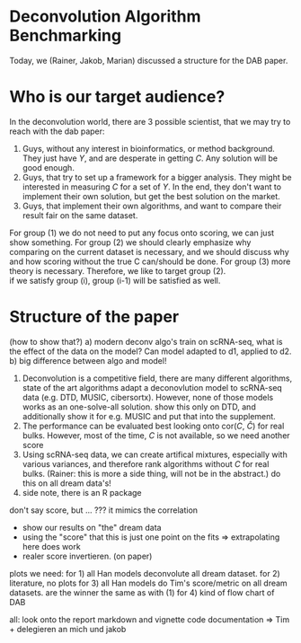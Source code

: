 # Deconvolution Algorithm Benchmarking

Today, we (Rainer, Jakob, Marian) discussed a structure for the DAB paper. 

# Who is our target audience? 
In the deconvolution world, there are 3 possible scientist, that we may try to reach with the dab paper:  
1. Guys, without any interest in bioinformatics, or method background. They just have $Y$, and are desperate in getting $C$. Any solution will be good enough.  
2. Guys, that try to set up a framework for a bigger analysis. They  might be interested in measuring $C$ for a set of $Y$. In the end, they don't want to implement their own solution, but get the best solution on the market.  
3. Guys, that implement their own algorithms, and want to compare their result fair on the same dataset.

For group (1) we do not need to put any focus onto scoring, we can just show something. 
For group (2) we should clearly emphasize why comparing on the current dataset is necessary, and we should discuss why and how scoring without the true C can/should be done. 
For group (3) more theory is necessary. Therefore, we like to target group (2).  
if we satisfy group (i), group (i-1) will be satisfied as well. 


# Structure of the paper  

(how to show that?) 
a) modern deconv algo's train on scRNA-seq, what is the effect of the data on the model? Can model adapted to d1, applied to d2. 
b) big difference between algo and model!
1. Deconvolution is a competitive field, there are many different algorithms, state of the art algorithms adapt a deconovlution model to scRNA-seq data (e.g. DTD, MUSIC, cibersortx). However, none of those models works as an one-solve-all solution. 
show this only on DTD, and additionally show it for e.g. MUSIC and put that into the supplement. 
2. The performance can be evaluated best looking onto cor($C$, $\widehat{C}$) for real bulks. However, most of the time, $C$ is not available, so we need another score
3. Using scRNA-seq data, we can create artifical mixtures, especially with various variances, and therefore rank algorithms without $C$ for real bulks. (Rainer: this is more a side thing, will not be in the abstract.) 
do this on all dream data's!
4. side note, there is an R package

don't say score, but ... ??? it mimics the correlation

- show our results on "the" dream data
- using the "score" that this is just one point on the fits => extrapolating here does work  
- realer score invertieren. (on paper)

plots we need: 
for 1) all Han models deconvolute all dream dataset. 
for 2) literature, no plots
for 3) all Han models do Tim's score/metric on all dream datasets. are the winner the same as with (1) 
for 4) kind of flow chart of DAB

all: 
look onto the report markdown and vignette
code documentation => Tim + delegieren an mich und jakob
